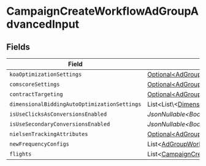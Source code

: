 # CampaignCreateWorkflowAdGroupAdvancedInput


## Fields

| Field                                                                                                                                | Type                                                                                                                                 | Required                                                                                                                             | Description                                                                                                                          |
| ------------------------------------------------------------------------------------------------------------------------------------ | ------------------------------------------------------------------------------------------------------------------------------------ | ------------------------------------------------------------------------------------------------------------------------------------ | ------------------------------------------------------------------------------------------------------------------------------------ |
| `koaOptimizationSettings`                                                                                                            | [Optional\<AdGroupWorkflowKoaOptimizationSettingsInput>](../../models/components/AdGroupWorkflowKoaOptimizationSettingsInput.md)     | :heavy_minus_sign:                                                                                                                   | N/A                                                                                                                                  |
| `comscoreSettings`                                                                                                                   | [Optional\<AdGroupWorkflowComscoreSettingsInput>](../../models/components/AdGroupWorkflowComscoreSettingsInput.md)                   | :heavy_minus_sign:                                                                                                                   | N/A                                                                                                                                  |
| `contractTargeting`                                                                                                                  | [Optional\<AdGroupWorkflowContractTargetingInput>](../../models/components/AdGroupWorkflowContractTargetingInput.md)                 | :heavy_minus_sign:                                                                                                                   | N/A                                                                                                                                  |
| `dimensionalBiddingAutoOptimizationSettings`                                                                                         | List\<List\\<[DimensionalBiddingDimensions](../../models/components/DimensionalBiddingDimensions.md)>>                               | :heavy_minus_sign:                                                                                                                   | N/A                                                                                                                                  |
| `isUseClicksAsConversionsEnabled`                                                                                                    | *JsonNullable\<Boolean>*                                                                                                             | :heavy_minus_sign:                                                                                                                   | N/A                                                                                                                                  |
| `isUseSecondaryConversionsEnabled`                                                                                                   | *JsonNullable\<Boolean>*                                                                                                             | :heavy_minus_sign:                                                                                                                   | N/A                                                                                                                                  |
| `nielsenTrackingAttributes`                                                                                                          | [Optional\<AdGroupWorkflowNielsenTrackingAttributesInput>](../../models/components/AdGroupWorkflowNielsenTrackingAttributesInput.md) | :heavy_minus_sign:                                                                                                                   | N/A                                                                                                                                  |
| `newFrequencyConfigs`                                                                                                                | List\<[AdGroupWorkflowNewFrequencyConfigInput](../../models/components/AdGroupWorkflowNewFrequencyConfigInput.md)>                   | :heavy_minus_sign:                                                                                                                   | N/A                                                                                                                                  |
| `flights`                                                                                                                            | List\<[CampaignCreateWorkflowAdGroupFlightInput](../../models/components/CampaignCreateWorkflowAdGroupFlightInput.md)>               | :heavy_minus_sign:                                                                                                                   | N/A                                                                                                                                  |